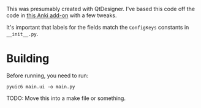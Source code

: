 This was presumably created with QtDesigner. I've based this code off the code
in [this Anki
add-on](https://github.com/kelciour/batch-download-pictures-from-google-images)
with a few tweaks.

It's important that labels for the fields match the `ConfigKeys` constants in
`__init__.py`.

# Building
Before running, you need to run:
```
pyuic6 main.ui -o main.py
```

TODO: Move this into a make file or something.

